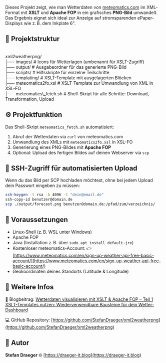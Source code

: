 Dieses Projekt zeigt, wie man Wetterdaten von [meteomatics.com](https://www.meteomatics.com/) im XML-Format mit **XSLT** und **Apache FOP** in ein grafisches **PNG-Bild** umwandelt. Das Ergebnis eignet sich ideal zur Anzeige auf stromsparenden ePaper-Displays wie z. B. dem Inkplate 6".

## 📁 Projektstruktur
<br>
xml2weatherpng/<br>
├── images/                 # Icons für Wetterlagen (umbenannt für XSLT-Zugriff)<br>
├── output/                 # Ausgabeordner für das generierte PNG-Bild<br>
├── scripts/                # Hilfsskripte für einzelne Teilschritte<br>
├── templating/             # XSLT-Template mit ausgelagerten Blöcken<br>
├── meteomatics2fo.xsl      # XSLT-Template zur Umwandlung von XML in XSL-FO<br>
├── meteomatics\_fetch.sh    # Shell-Skript für alle Schritte: Download, Transformation, Upload<br>

## ⚙️ Projektfunktion

Das Shell-Skript `meteomatics_fetch.sh` automatisiert:

1. Abruf der Wetterdaten via `curl` von meteomatics.com  
2. Umwandlung des XMLs mit `meteomatics2fo.xsl` in XSL-FO  
3. Generierung eines PNG-Bildes mit **Apache FOP**  
4. Optional: Upload des fertigen Bildes auf deinen Webserver via `scp`

## 🔐 SSH-Zugriff für automatisierten Upload

Wenn du das Bild per SCP hochladen möchtest, ohne bei jedem Upload dein Passwort eingeben zu müssen:

```bash
ssh-keygen -t rsa -b 4096 -C "dein@email.de"
ssh-copy-id benutzer@domain.de
scp ./output/forecast.png benutzer@domain.de:/pfad/zum/verzeichnis/
````

## 🧰 Voraussetzungen

* Linux-Shell (z. B. WSL unter Windows)
* Apache FOP
* Java (Installation z. B. über `sudo apt install default-jre`)
* Kostenloser meteomatics-Account:
  👉 [https://www.meteomatics.com/en/sign-up-weather-api-free-basic-account/](https://www.meteomatics.com/en/sign-up-weather-api-free-basic-account/)
* Geokoordinaten deines Standorts (Latitude & Longitude)

## 🔗 Weitere Infos

📝 Blogbeitrag:
[Wetterdaten visualisieren mit XSLT & Apache FOP – Teil 1](https://draeger-it.blog/wetterdaten-visualisieren-mit-xslt-apache-fop-teil-1-png-erzeugung-am-pc/)
[XSLT-Templates nutzen: Wiederverwendbare Bausteine für dein Wetter-Dashboard](https://draeger-it.blog/xslt-templates-nutzen-wiederverwendbare-bausteine-fuer-dein-wetter-dashboard/)

💻 GitHub Repository:
[https://github.com/StefanDraeger/xml2weatherpng](https://github.com/StefanDraeger/xml2weatherpng)

## 👤 Autor

**Stefan Draeger**
🌐 [https://draeger-it.blog](https://draeger-it.blog)
